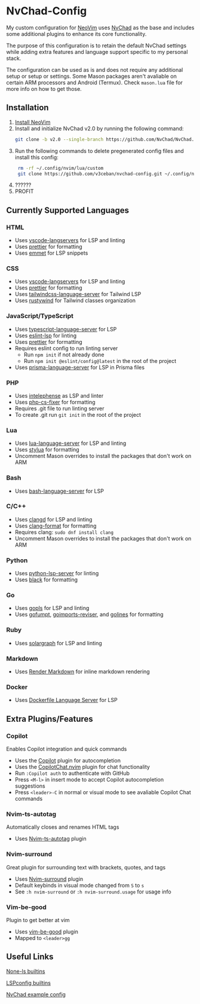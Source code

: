 # NvChad-Config

My custom configuration for [NeoVim](https://neovim.io/) uses [NvChad](https://nvchad.com/) as the base and includes some
additional plugins to enhance its core functionality.

The purpose of this configuration is to retain the default NvChad settings
while adding extra features and language support specific to my personal stack.

The configuration can be used as is and does not require any additional
setup or setup or settings. Some Mason packages aren't avaliable on certain ARM
processors and Android (Termux). Check `mason.lua` file for more info on how to get those.

## Installation

1. [Install NeoVim](https://github.com/neovim/neovim/wiki/Installing-Neovim)
2. Install and initialize NvChad v2.0 by running the following command:
   ```sh
   git clone -b v2.0 --single-branch https://github.com/NvChad/NvChad.git ~/.config/nvim && nvim
   ```
3. Run the following commands to delete pregenerated config files and install this config:
   ```sh
    rm -rf ~/.config/nvim/lua/custom
    git clone https://github.com/v3ceban/nvchad-config.git ~/.config/nvim/lua/custom
   ```
4. ??????
5. PROFIT

## Currently Supported Languages

### HTML

- Uses [vscode-langservers](https://github.com/hrsh7th/vscode-langservers-extracted) for LSP and linting
- Uses [prettier](https://prettier.io) for formatting
- Uses [emmet](https://github.com/olrtg/emmet-language-server) for LSP snippets

### CSS

- Uses [vscode-langservers](https://github.com/hrsh7th/vscode-langservers-extracted) for LSP and linting
- Uses [prettier](https://prettier.io) for formatting
- Uses [tailwindcss-language-server](https://github.com/tailwindlabs/tailwindcss-intellisense) for Tailwind LSP
- Uses [rustywind](https://github.com/avencera/rustywind) for Tailwind classes organization

### JavaScript/TypeScript

- Uses [typescript-language-server](https://github.com/typescript-language-server/typescript-language-server) for LSP
- Uses [eslint-lsp](https://github.com/Microsoft/vscode-eslint) for linting
- Uses [prettier](https://prettier.io) for formatting
- Requires eslint config to run linting server
  - Run `npm init` if not already done
  - Run `npm init @eslint/config@latest` in the root of the project
- Uses [prisma-language-server](https://github.com/prisma/language-tools) for LSP in Prisma files

### PHP

- Uses [intelephense](https://intelephense.com/) as LSP and linter
- Uses [php-cs-fixer](https://github.com/PHP-CS-Fixer/PHP-CS-Fixer) for formatting
- Requires .git file to run linting server
- To create .git run `git init` in the root of the project

### Lua

- Uses [lua-language-server](https://github.com/LuaLS/lua-language-server) for LSP and linting
- Uses [stylua](https://github.com/JohnnyMorganz/StyLua) for formatting
- Uncomment Mason overrides to install the packages that don't work on ARM

### Bash

- Uses [bash-language-server](https://github.com/bash-lsp/bash-language-server) for LSP

### C/C++

- Uses [clangd](https://clangd.llvm.org) for LSP and linting
- Uses [clang-format](https://pypi.org/project/clang-format/) for formatting
- Requires clang: `sudo dnf install clang`
- Uncomment Mason overrides to install the packages that don't work on ARM

### Python

- Uses [python-lsp-server](https://github.com/python-lsp/python-lsp-server) for linting
- Uses [black](https://pypi.org/project/black/) for formatting

### Go

- Uses [gopls](https://pkg.go.dev/golang.org/x/tools/gopls) for LSP and linting
- Uses [gofumpt](https://pkg.go.dev/mvdan.cc/gofumpt), [goimports-reviser](https://github.com/incu6us/goimports-reviser), and [golines](https://github.com/segmentio/golines) for formatting

### Ruby

- Uses [solargraph](https://solargraph.org) for LSP and linting

### Markdown

- Uses [Render Markdown](https://github.com/MeanderingProgrammer/render-markdown.nvim) for inline markdown rendering

### Docker

- Uses [Dockerfile Language Server](https://github.com/rcjsuen/dockerfile-language-server-nodejs) for LSP

## Extra Plugins/Features

### Copilot

Enables Copilot integration and quick commands

- Uses the [Copilot](https://github.com/github/copilot.vim) plugin for autocompletion
- Uses the [CopilotChat.nvim](https://github.com/CopilotC-Nvim/CopilotChat.nvim) plugin for chat functionality
- Run `:Copilot auth` to authenticate with GitHub
- Press `<M-l>` in insert mode to accept Copilot autocompletion suggestions
- Press `<leader>-C` in normal or visual mode to see avaliable Copilot Chat commands

### Nvim-ts-autotag

Automatically closes and renames HTML tags

- Uses [Nvim-ts-autotag](https://github.com/windwp/nvim-ts-autotag) plugin

### Nvim-surround

Great plugin for surrounding text with brackets, quotes, and tags

- Uses [Nvim-surround](https://github.com/kylechui/nvim-surround) plugin
- Default keybinds in visual mode changed from `S` to `s`
- See `:h nvim-surround` or `:h nvim-surround.usage` for usage info

### Vim-be-good

Plugin to get better at vim

- Uses [vim-be-good](https://github.com/ThePrimeagen/vim-be-good) plugin
- Mapped to `<leader>gg`

## Useful Links

[None-ls builtins](https://github.com/nvimtools/none-ls.nvim/blob/main/doc/BUILTINS.md)

[LSPconfig builtins](https://github.com/neovim/nvim-lspconfig/blob/master/doc/configs.md)

[NvChad example config](https://github.com/NvChad/example_config/tree/v2.0)
